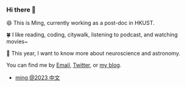 ### Hi there 👋

<!--
**mingwhy/mingwhy** is a ✨ _special_ ✨ repository because its `README.md` (this file) appears on your GitHub profile.
- 🔭 I’m currently working on as a post-doc in UW
- 🌱 I’m ...
-->
:smile: This is Ming, currently working as a post-doc in HKUST.

:four_leaf_clover: I like reading, coding, citywalk, listening to podcast, and watching movies~

🔭 This year, I want to know more about neuroscience and astronomy.


You can find me by [Email](yangming.sysu@gmail.com), [Twitter](https://twitter.com/tiramisu916), or [my blog](https://fastidious-profiterole-1be178.netlify.app/).


- [ming @2023 中文](https://github.com/mingwhy/mingwhy/blob/main/2023_README.md)

